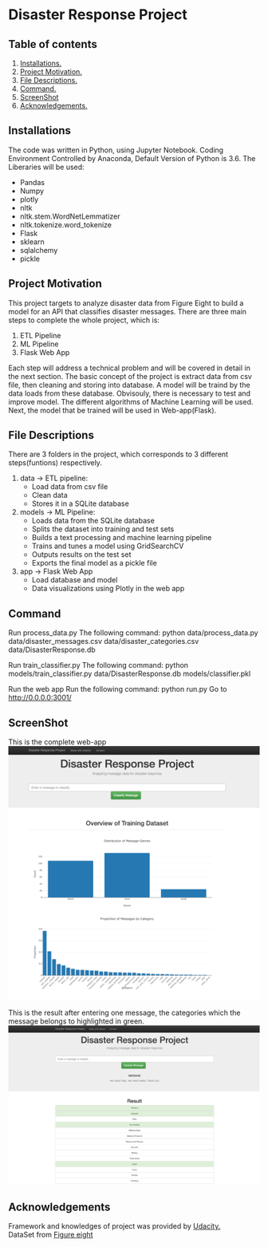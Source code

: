 # Disaster Response Project

## Table of contents
1. [Installations.](#install)       
2. [Project Motivation.](#proj)      
3. [File Descriptions.](#file)
4. [Command.](#Command)   
5. [ScreenShot](#screen)
6. [Acknowledgements.](#author)    

<a name="install"></a>
## Installations
The code was written in Python, using Jupyter Notebook. Coding Environment Controlled by Anaconda, Default Version of Python is 3.6. The Liberaries will be used:
- Pandas
- Numpy
- plotly
- nltk
- nltk.stem.WordNetLemmatizer
- nltk.tokenize.word_tokenize
- Flask
- sklearn
- sqlalchemy
- pickle

<a name="proj"></a>
## Project Motivation
This project targets to analyze disaster data from Figure Eight to build a model for an API that classifies disaster messages. There are three main steps to complete the whole project, which is:
1. ETL Pipeline
2. ML Pipeline
3. Flask Web App

Each step will address a technical problem and will be covered in detail in the next section. The basic concept of the project is extract data from csv file, then cleaning and storing into database. A model will be traind by the data loads from these database. Obvisouly, there is necessary to test and improve model. The different algorithms of Machine Learning will be used. Next, the model that be trained will be used in Web-app(Flask).

<a name="file"></a>
## File Descriptions
There are 3 folders in the project, which corresponds to 3 different steps(funtions) respectively.
1. data -> ETL pipeline: 
   - Load data from csv file
   - Clean data
   - Stores it in a SQLite database
2. models -> ML Pipeline:
   - Loads data from the SQLite database
   - Splits the dataset into training and test sets
   - Builds a text processing and machine learning pipeline
   - Trains and tunes a model using GridSearchCV
   - Outputs results on the test set
   - Exports the final model as a pickle file
3. app -> Flask Web App
   - Load database and model
   - Data visualizations using Plotly in the web app

<a name="Command"></a>
## Command
Run process_data.py
The following command: python data/process_data.py data/disaster_messages.csv data/disaster_categories.csv data/DisasterResponse.db

Run train_classifier.py
The following command: python models/train_classifier.py data/DisasterResponse.db models/classifier.pkl

Run the web app
Run the following command: python run.py
Go to http://0.0.0.0:3001/

<a name="screen"></a>
## ScreenShot
This is the complete web-app
<img src="https://github.com/Howie4PP/Disaster_Response/blob/master/Screenshot%202019-02-19%20at%203.14.15%20PM.png">   

This is the result after entering one message, the categories which the message belongs to highlighted in green.
<img src="https://github.com/Howie4PP/Disaster_Response/blob/master/Screenshot%202019-02-19%20at%203.13.30%20PM.png">   

<a name="author"></a>
## Acknowledgements
Framework and knowledges of project was provided by <a href='https://www.udacity.com/'>Udacity.</a>       
DataSet from <a href='https://www.figure-eight.com/'> Figure eight</a>
